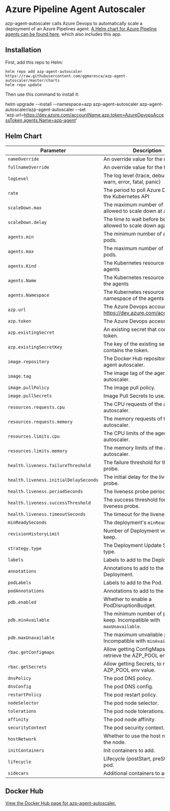 # Azure Pipeline Agent Autoscaler

azp-agent-autoscaler calls Azure Devops to automatically scale a deployment of an Azure Pipelines agent. [A Helm chart for Azure Pipeline agents can be found here](https://github.com/ggmaresca/azp-agent), which also includes this app.

## Installation

First, add this repo to Helm:

```
helm repo add azp-agent-autoscaler https://raw.githubusercontent.com/ggmaresca/azp-agent-autoscaler/master/charts
helm repo update
```

Then use this command to install it:

helm upgrade --install --namespace=azp azp-agent-autoscaler azp-agent-autoscaler/azp-agent-autoscaler --set 'azp.url=https://dev.azure.com/accountName,azp.token=AzureDevopsAccessToken,agents.Name=azp-agent'

## Helm Chart

| Parameter                             | Description                                                             | Default                                 |
| ------------------------------------- | ----------------------------------------------------------------------- | --------------------------------------- |
| `nameOverride`                        | An override value for the name.                                         | ``                                      |
| `fullnameOverride`                    | An override value for the full name.                                    | ``                                      |
| `logLevel`                            | The log level (trace, debug, info, warn, error, fatal, panic)           | info                                    |
| `rate`                                | The period to poll Azure Devops and the Kubernetes API                  | 10s                                     |
| `scaleDown.max`                       | The maximum number of pods allowed to scale down at a time              | 1                                       |
| `scaleDown.delay`                     | The time to wait before being allowed to scale down again               | 10s                                     |
| `agents.min`                          | The minimum number of agent pods.                                       | 1                                       |
| `agents.max`                          | The maximum number of agent pods.                                       | 100                                     |
| `agents.Kind`                         | The Kubernetes resource kind of the agents                              | StatefulSet                             |
| `agents.Name`                         | The Kubernetes resource name of the agents                              | ``                                      |
| `agents.Namespace`                    | The Kubernetes resource namespace of the agents                         | `.Release.Namespace`                    |
| `azp.url`                             | The Azure Devops account URL. ex: https://dev.azure.com/accountName     | ``                                      |
| `azp.token`                           | The Azure Devops access token.                                          | ``                                      |
| `azp.existingSecret`                  | An existing secret that contains the token.                             | ``                                      |
| `azp.existingSecretKey`               | The key of the existing secret that contains the token.                 | ``                                      |
| `image.repository`                    | The Docker Hub repository of the agent autoscaler.                      | docker.io/gmaresca/azp-agent-autoscaler |
| `image.tag`                           | The image tag of the agent autoscaler.                                  | latest version                          |
| `image.pullPolicy`                    | The image pull policy.                                                  | IfNotPresent                            |
| `image.pullSecrets`                   | Image Pull Secrets to use.                                              | `[]`                                    |
| `resources.requests.cpu`              | The CPU requests of the agent autoscaler.                               | 0.05                                    |
| `resources.requests.memory`           | The memory requests of the agent autoscaler.                            | 16Mi                                    |
| `resources.limits.cpu`                | The CPU limits of the agent autoscaler.                                 | 0.1                                     |
| `resources.limits.memory`             | The memory limits of the agent autoscaler.                              | 32Mi                                    |
| `health.liveness.failureThreshold`    | The failure threshold for the liveness probe.                           | 3                                       |
| `health.liveness.initialDelaySeconds` | The initial delay for the liveness probe.                               | 1                                       |
| `health.liveness.periodSeconds`       | The liveness probe period.                                              | 10                                      |
| `health.liveness.successThreshold`    | The success threshold for the liveness probe.                           | 1                                       |
| `health.liveness.timeoutSeconds`      | The timeout for the liveness probe.                                     | 1                                       |
| `minReadySeconds`                     | The deployment's `minReadySeconds`.                                     | 0                                       |
| `revisionHistoryLimit`                | Number of Deployment versions to keep.                                  | 10                                      |
| `strategy.type`                       | The Deployment Update Strategy type.                                    | Recreate                                |
| `labels`                              | Labels to add to the Deployment.                                        | `{}`                                    |
| `annotations`                         | Annotations to add to the Deployment.                                   | `{}`                                    |
| `podLabels`                           | Labels to add to the Pod.                                               | `{}`                                    |
| `podAnnotations`                      | Annotations to add to the Pod.                                          | `{}`                                    |
| `pdb.enabled`                         | Whether to enable a PodDisruptionBudget.                                | `false`                                 |
| `pdb.minAvailable`                    | The minimum number of pods to keep. Incompatible with `maxUnavailable`. | 50%                                     |
| `pdb.maxUnavailable`                  | The maximum unvailable pods. Incompatible with `minAvailable`.          | 50%                                     |
| `rbac.getConfigmaps`                  | Allow getting ConfigMaps, to retrieve the AZP_POOL env value.           | `false`                                 |
| `rbac.getSecrets`                     | Allow getting Secrets, to retrieve the AZP_POOL env value.              | `false`                                 |
| `dnsPolicy`                           | The pod DNS policy.                                                     | `null`                                  |
| `dnsConfig`                           | The pod DNS config.                                                     | `{}`                                    |
| `restartPolicy`                       | The pod restart policy.                                                 | Always                                  |
| `nodeSelector`                        | The pod node selector.                                                  | `{}`                                    |
| `tolerations`                         | The pod node tolerations.                                               | `{}`                                    |
| `affinity`                            | The pod node affinity.                                                  | `{}`                                    |
| `securityContext`                     | The pod security context.                                               | `{}`                                    |
| `hostNetwork`                         | Whether to use the host network of the node.                            | `false`                                 |
| `initContainers`                      | Init containers to add.                                                 | `[]`                                    |
| `lifecycle`                           | Lifecycle (postStart, preStop) for the pod.                             | `{}`                                    |
| `sidecars`                            | Additional containers to add.                                           | `[]`                                    |


## Docker Hub

[View the Docker Hub page for azp-agent-autoscaler.](https://hub.docker.com/r/gmaresca/azp-agent-autoscaler)
